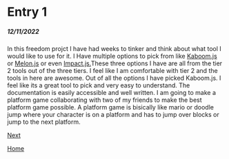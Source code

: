 # Entry 1
##### 12/11/2022

In this freedom projct I have had weeks to tinker and think about what tool I would like to use for it. I Have multiple options to pick from like [Kaboom.js](https://kaboomjs.com/) or [Melon.js](https://melonjs.org/) or even [Impact.js.](https://impactjs.com/)These three options I have are all from the tier 2 tools out of the three tiers. I feel like I am comfortable with tier 2 and the tools in here are awesome. Out of all the options I have picked Kaboom.js. I feel like its a great tool to pick and very easy to understand. The documentation is easily accessible and well written. I am going to make a platform game collaborating with two of my friends to make the best platform game possible. A platform game is bisically like mario or doodle jump where your character is on a platform and has to jump over blocks or jump to the next platform.

[Next](entry02.md)

[Home](../README.md)
